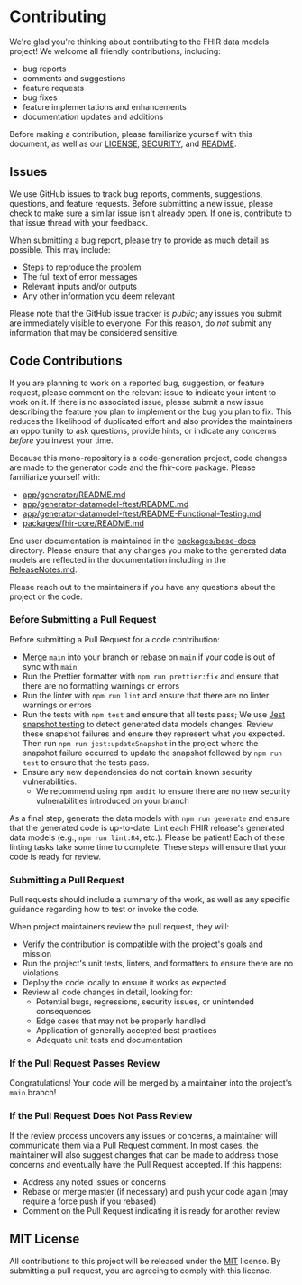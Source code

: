 # Contributing

We're glad you're thinking about contributing to the FHIR data models project!
We welcome all friendly contributions, including:

- bug reports
- comments and suggestions
- feature requests
- bug fixes
- feature implementations and enhancements
- documentation updates and additions

Before making a contribution, please familiarize yourself with this document, as well as our [LICENSE](LICENSE),
[SECURITY](SECURITY.md), and [README](README.md).

## Issues

We use GitHub issues to track bug reports, comments, suggestions, questions, and feature requests.
Before submitting a new issue, please check to make sure a similar issue isn't already open.
If one is, contribute to that issue thread with your feedback.

When submitting a bug report, please try to provide as much detail as possible. This may include:

- Steps to reproduce the problem
- The full text of error messages
- Relevant inputs and/or outputs
- Any other information you deem relevant

Please note that the GitHub issue tracker is _public_; any issues you submit are immediately visible to everyone.
For this reason, do _not_ submit any information that may be considered sensitive.

## Code Contributions

If you are planning to work on a reported bug, suggestion, or feature request, please comment on the relevant issue
to indicate your intent to work on it.
If there is no associated issue, please submit a new issue describing the feature you plan to implement or the bug
you plan to fix.
This reduces the likelihood of duplicated effort and also provides the maintainers an opportunity to ask questions,
provide hints, or indicate any concerns _before_ you invest your time.

Because this mono-repository is a code-generation project, code changes are made to the generator code and the fhir-core
package.
Please familiarize yourself with:

- [app/generator/README.md](app/generator/README.md)
- [app/generator-datamodel-ftest/README.md](app/generator-datamodel-ftest/README.md)
- [app/generator-datamodel-ftest/README-Functional-Testing.md](app/generator-datamodel-ftest/README-Functional-Testin.md)
- [packages/fhir-core/README.md](packages/fhir-core/README.md)

End user documentation is maintained in the [packages/base-docs](packages/base-docs) directory.
Please ensure that any changes you make to the generated data models are reflected in the documentation including
in the [ReleaseNotes.md](packages/base-docs/ReleaseNotes.md).

Please reach out to the maintainers if you have any questions about the project or the code.

### Before Submitting a Pull Request

Before submitting a Pull Request for a code contribution:

- [Merge](https://git-scm.com/book/en/v2/Git-Branching-Basic-Branching-and-Merging) `main` into your branch
  or [rebase](https://git-scm.com/book/en/v2/Git-Branching-Rebasing) on `main` if your code is out of sync with `main`
- Run the Prettier formatter with `npm run prettier:fix` and ensure that there are no formatting warnings or errors
- Run the linter with `npm run lint` and ensure that there are no linter warnings or errors
- Run the tests with `npm test` and ensure that all tests pass;
  We use [Jest snapshot testing](https://jestjs.io/docs/snapshot-testing) to detect generated data models changes.
  Review these snapshot failures and ensure they represent what you expected.
  Then run `npm run jest:updateSnapshot` in the project where the snapshot failure occurred to update the snapshot
  followed by `npm run test` to ensure that the tests pass.
- Ensure any new dependencies do not contain known security vulnerabilities.
  - We recommend using `npm audit` to ensure there are no new security vulnerabilities introduced on your branch

As a final step, generate the data models with `npm run generate` and ensure that the generated code is up-to-date.
Lint each FHIR release's generated data models (e.g., `npm run lint:R4`, etc.).
Please be patient! Each of these linting tasks take some time to complete.
These steps will ensure that your code is ready for review.

### Submitting a Pull Request

Pull requests should include a summary of the work, as well as any specific guidance regarding how to test or invoke
the code.

When project maintainers review the pull request, they will:

- Verify the contribution is compatible with the project's goals and mission
- Run the project's unit tests, linters, and formatters to ensure there are no violations
- Deploy the code locally to ensure it works as expected
- Review all code changes in detail, looking for:
  - Potential bugs, regressions, security issues, or unintended consequences
  - Edge cases that may not be properly handled
  - Application of generally accepted best practices
  - Adequate unit tests and documentation

### If the Pull Request Passes Review

Congratulations! Your code will be merged by a maintainer into the project's `main` branch!

### If the Pull Request Does Not Pass Review

If the review process uncovers any issues or concerns, a maintainer will communicate them via a Pull Request comment.
In most cases, the maintainer will also suggest changes that can be made to address those concerns and eventually have
the Pull Request accepted.
If this happens:

- Address any noted issues or concerns
- Rebase or merge master (if necessary) and push your code again (may require a force push if you rebased)
- Comment on the Pull Request indicating it is ready for another review

## MIT License

All contributions to this project will be released under the [MIT](https://mit-license.org/) license.
By submitting a pull request, you are agreeing to comply with this license.
